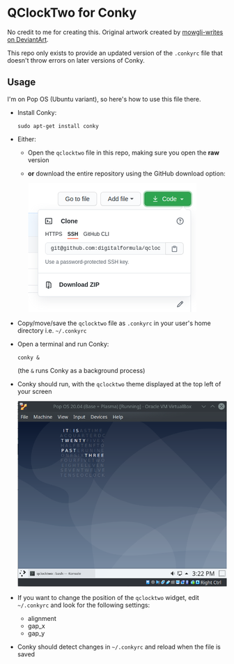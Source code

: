 # QClockTwo for Conky

No credit to me for creating this.  Original artwork created by [mowgli-writes on DeviantArt](https://www.deviantart.com/mowgli-writes/art/qlocktwo-conky-470067388).

This repo only exists to provide an updated version of the `.conkyrc` file that doesn't throw errors on later versions of Conky.

## Usage

I'm on Pop OS (Ubuntu variant), so here's how to use this file there.

- Install Conky:

  ```
  sudo apt-get install conky
  ```

- Either:

  - Open the `qclocktwo` file in this repo, making sure you open the **raw** version
  - **or** download the entire repository using the GitHub download option:

    ![Download repository](./download.png)

- Copy/move/save the `qclocktwo` file as `.conkyrc` in your user's home directory i.e. `~/.conkyrc`
- Open a terminal and run Conky:

  ```
  conky &
  ```

  (the `&` runs Conky as a background process)

- Conky should run, with the `qclocktwo` theme displayed at the top left of your screen

  ![Screenshot](./screenshot.png)

- If you want to change the position of the `qclocktwo` widget, edit `~/.conkyrc` and look for the following settings:

  - alignment
  - gap_x
  - gap_y

- Conky should detect changes in `~/.conkyrc` and reload when the file is saved
